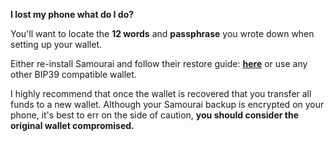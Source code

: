**I lost my phone what do I do?** 

You'll want to locate the **12 words** and **passphrase** you wrote down when setting up your wallet. 

Either re-install Samourai and follow their restore guide: [**here**]( https://docs.samourai.io/wallet/restore-recovery) or use any other BIP39 compatible wallet.  

I highly recommend that once the wallet is recovered that you transfer all funds to a new wallet. Although your Samourai backup is encrypted on your phone, 
it's best to err on the side of caution, **you&nbsp;should consider the original wallet compromised.**
